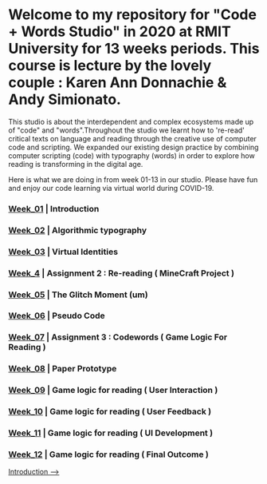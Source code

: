 # Welcome to my repository for "Code + Words Studio" in 2020 at RMIT University for 13 weeks periods. This course is lecture by the lovely couple : Karen Ann Donnachie & Andy Simionato.

This studio is about the interdependent and complex ecosystems made up of "code" and "words".Throughout the studio we learnt how to 're-read' critical texts on language and reading through the creative use of computer code and scripting. We expanded our existing design practice by combining computer scripting (code) with typography (words) in order to explore how reading is transforming in the digital age.

Here is what we are doing in from week 01-13 in our studio. Please have fun and enjoy our code learning via virtual world during COVID-19.

### <a href='https://github.com/ptpeem/EdmCodeWorld/tree/master/Week_01'>Week_01</a>  |  Introduction
### <a href='https://github.com/ptpeem/EdmCodeWorld/tree/master/Week_02'>Week_02</a>  |  Algorithmic typography
### <a href='https://github.com/ptpeem/EdmCodeWorld/tree/master/Week_03'>Week_03</a>  |  Virtual Identities
### <a href='https://github.com/ptpeem/EdmCodeWorld/tree/master/Week_4'>Week_4</a>    |  Assignment 2 : Re-reading ( MineCraft Project )
### <a href='https://github.com/ptpeem/EdmCodeWorld/tree/master/Week_05'>Week_05</a>  |  The Glitch Moment (um)
### <a href='https://github.com/ptpeem/EdmCodeWorld/tree/master/Week_06'>Week_06</a>  |  Pseudo Code
### <a href='https://github.com/ptpeem/EdmCodeWorld/tree/master/Week_07'>Week_07</a>  |  Assignment 3 : Codewords ( Game Logic For Reading )
### <a href='https://github.com/ptpeem/EdmCodeWorld/tree/master/Week_08'>Week_08</a>  |  Paper Prototype
### <a href='https://github.com/ptpeem/EdmCodeWorld/tree/master/Week_09'>Week_09</a>  |  Game logic for reading ( User Interaction ) 
### <a href='https://github.com/ptpeem/EdmCodeWorld/tree/master/Week_10'>Week_10</a>  |  Game logic for reading ( User Feedback ) 
### <a href='https://github.com/ptpeem/EdmCodeWorld/tree/master/Week_11'>Week_11</a>  |  Game logic for reading ( UI Development )
### <a href='https://github.com/ptpeem/EdmCodeWorld/tree/master/Week_12'>Week_12</a>  |  Game logic for reading ( Final Outcome )

<a href='https://github.com/ptpeem/EdmCodeWorld/tree/master/Week_01/'>Introduction --></a>
